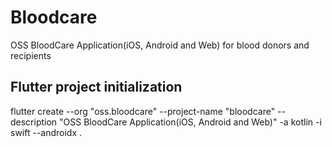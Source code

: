 # Bloodcare

OSS BloodCare Application(iOS, Android and Web) for blood donors and recipients

## Flutter project initialization

flutter create --org "oss.bloodcare" --project-name "bloodcare" --description "OSS BloodCare Application(iOS, Android and Web)" -a kotlin -i swift --androidx .